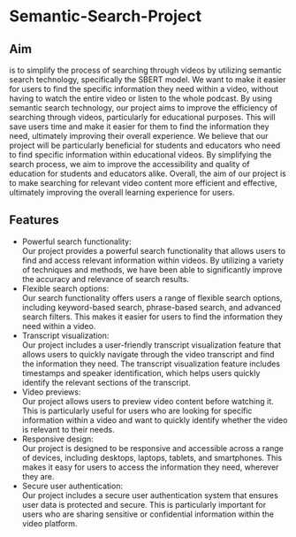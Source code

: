 # Semantic-Search-Project
## Aim
is to simplify the process of searching through videos by utilizing semantic search technology, specifically the SBERT model. We want to make it easier for users to find the specific information they need within a video, without having to watch the entire video or listen to the whole podcast. 
By using semantic search technology, our project aims to improve the efficiency of searching through videos, particularly for educational purposes. This will save users time and make it easier for them to find the information they need, ultimately improving their overall experience. 
We believe that our project will be particularly beneficial for students and educators who need to find specific information within educational videos. By simplifying the search process, we aim to improve the accessibility and quality of education for students and educators alike. 
Overall, the aim of our project is to make searching for relevant video content more efficient and effective, ultimately improving the overall learning experience for users.

## Features
-	Powerful search functionality:<br>
  Our project provides a powerful search functionality that allows users to find and access relevant information within videos. By utilizing a variety of techniques and methods, we have been able to significantly improve the accuracy and relevance of search results.
-	Flexible search options:<br>
   Our search functionality offers users a range of flexible search options, including keyword-based search, phrase-based search, and advanced search filters. This makes it easier for users to find the information they need within a video.
- Transcript visualization:<br>
Our project includes a user-friendly transcript visualization feature that allows users to quickly navigate through the video transcript and find the information they need. The transcript visualization feature includes timestamps and speaker identification, which helps users quickly identify the relevant sections of the transcript.
-	Video previews:<br>
Our project allows users to preview video content before watching it. This is particularly useful for users who are looking for specific information within a video and want to quickly identify whether the video is relevant to their needs.
-	Responsive design:<br>
Our project is designed to be responsive and accessible across a range of devices, including desktops, laptops, tablets, and smartphones. This makes it easy for users to access the information they need, wherever they are.
-	Secure user authentication:<br>
Our project includes a secure user authentication system that ensures user data is protected and secure. This is particularly important for users who are sharing sensitive or confidential information within the video platform.

